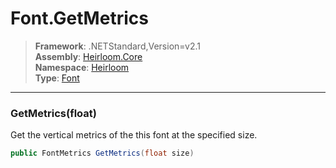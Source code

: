 # Font.GetMetrics

> **Framework**: .NETStandard,Version=v2.1  
> **Assembly**: [Heirloom.Core][0]  
> **Namespace**: [Heirloom][0]  
> **Type**: [Font][1]

--------------------------------------------------------------------------------

### GetMetrics(float)

Get the vertical metrics of the this font at the specified size.

```cs
public FontMetrics GetMetrics(float size)
```

[0]: ../Heirloom.Core.md
[1]: Heirloom.Font.md
